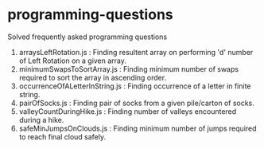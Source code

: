 # programming-questions
Solved frequently asked programming questions

1) arraysLeftRotation.js          : Finding resultent array on performing 'd' number of Left Rotation on a given array.
2) minimumSwapsToSortArray.js     : Finding minimum number of swaps required to sort the array in ascending order.
3) occurrenceOfALetterInString.js : Finding occurrence of a letter in finite string.
4) pairOfSocks.js                 : Finding pair of socks from a given pile/carton of socks.
5) valleyCountDuringHike.js       : Finding number of valleys encountered during a hike.
6) safeMinJumpsOnClouds.js        : Finding minimum number of jumps required to reach final cloud safely.

